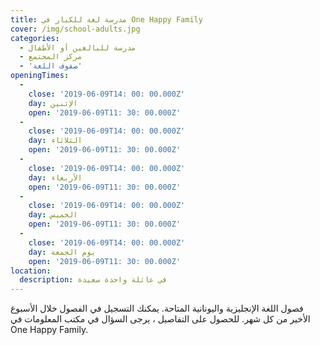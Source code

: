 ```yaml
---
title: مدرسة لغة للكبار في One Happy Family
cover: /img/school-adults.jpg
categories:
  - مدرسة للبالغين أو الأطفال
  - مركز المجتمع
  - 'صفوف اللغة'
openingTimes:
  - 
    close: '2019-06-09T14: 00: 00.000Z'
    day: الإثنين
    open: '2019-06-09T11: 30: 00.000Z'
  - 
    close: '2019-06-09T14: 00: 00.000Z'
    day: الثلاثاء
    open: '2019-06-09T11: 30: 00.000Z'
  - 
    close: '2019-06-09T14: 00: 00.000Z'
    day: الأربعاء
    open: '2019-06-09T11: 30: 00.000Z'
  - 
    close: '2019-06-09T14: 00: 00.000Z'
    day: الخميس
    open: '2019-06-09T11: 30: 00.000Z'
  - 
    close: '2019-06-09T14: 00: 00.000Z'
    day: يوم الجمعة
    open: '2019-06-09T11: 30: 00.000Z'
location:
  description: في عائلة واحدة سعيدة
---
```


فصول اللغة الإنجليزية واليونانية المتاحة. يمكنك التسجيل في الفصول خلال الأسبوع الأخير من كل شهر. للحصول على التفاصيل ، يرجى السؤال في مكتب المعلومات في One Happy Family.